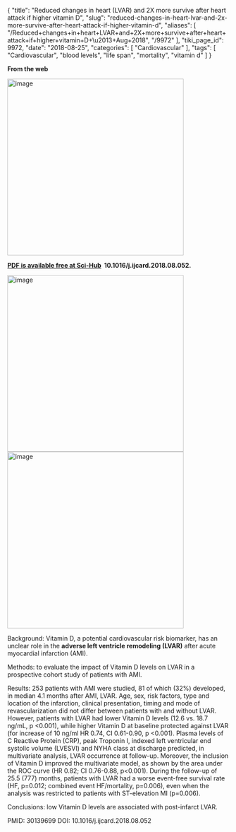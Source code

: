 {
    "title": "Reduced changes in heart (LVAR) and 2X more survive after heart attack if higher vitamin D",
    "slug": "reduced-changes-in-heart-lvar-and-2x-more-survive-after-heart-attack-if-higher-vitamin-d",
    "aliases": [
        "/Reduced+changes+in+heart+LVAR+and+2X+more+survive+after+heart+attack+if+higher+vitamin+D+\u2013+Aug+2018",
        "/9972"
    ],
    "tiki_page_id": 9972,
    "date": "2018-08-25",
    "categories": [
        "Cardiovascular"
    ],
    "tags": [
        "Cardiovascular",
        "blood levels",
        "life span",
        "mortality",
        "vitamin d"
    ]
}


**From the web** 

<img src="https://d1bk1kqxc0sym.cloudfront.net/attachments/jpeg/lv-remodeling.jpg" alt="image" width="400">

</div>

 **[PDF is available free at Sci-Hub](/posts/off-topic-10-ways-to-find-medical-studies-on-the-web) &nbsp;10.1016/j.ijcard.2018.08.052.** 

<img src="https://d1bk1kqxc0sym.cloudfront.net/attachments/jpeg/lvar.jpg" alt="image" width="400">

<img src="https://d1bk1kqxc0sym.cloudfront.net/attachments/jpeg/lvar-survival.jpg" alt="image" width="400">

Background: Vitamin D, a potential cardiovascular risk biomarker, has an unclear role in the  **adverse left ventricle remodeling (LVAR)**  after acute myocardial infarction (AMI). 

Methods: to evaluate the impact of Vitamin D levels on LVAR in a prospective cohort study of patients with AMI.

Results: 253 patients with AMI were studied, 81 of which (32%) developed, in median 4.1 months after AMI, LVAR. Age, sex, risk factors, type and location of the infarction, clinical presentation, timing and mode of revascularization did not differ between patients with and without LVAR. However, patients with LVAR had lower Vitamin D levels (12.6 vs. 18.7 ng/mL, p <0.001), while higher Vitamin D at baseline protected against LVAR (for increase of 10 ng/ml HR 0.74, CI 0.61-0.90, p <0.001). Plasma levels of C Reactive Protein (CRP), peak Troponin I, indexed left ventricular end systolic volume (LVESVI) and NYHA class at discharge predicted, in multivariate analysis, LVAR occurrence at follow-up. Moreover, the inclusion of Vitamin D improved the multivariate model, as shown by the area under the ROC curve (HR 0.82; CI 0.76-0.88, p<0.001). During the follow-up of 25.5 (777) months, patients with LVAR had a worse event-free survival rate (HF, p=0.012; combined event HF/mortality, p=0.006), even when the analysis was restricted to patients with ST-elevation MI (p=0.006).

Conclusions: low Vitamin D levels are associated with post-infarct LVAR.

PMID: 30139699 DOI: 10.1016/j.ijcard.2018.08.052

<!-- ~tc~ (alias(Reduced changes in heart (LVAR) and better survival after heart attack if higher vitamin D – Aug 2018)) ~/tc~ -->